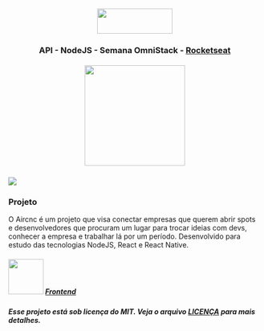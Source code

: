 <h1 align="center">
<img src="https://github.com/Rocketseat/semana-omnistack-9/blob/master/.github/logo.png" width="150" height="50">
</h1>
<h3 align="center">
API - NodeJS - Semana OmniStack - <a href="https://rocketseat.com.br/">Rocketseat</a>
</h3>
<h5 align="center">
<img src="https://miro.medium.com/max/1600/1*dspCRVCpRgFRaUozxDpucA.png" width="200px"> <br>
</h5>
<img src="https://raw.githubusercontent.com/Rocketseat/semana-omnistack-9/master/.github/aircnc.png">
<h3>Projeto</h3>
O Aircnc é um projeto que visa conectar empresas que querem abrir spots e desenvolvedores que procuram um lugar para trocar ideias com devs, conhecer a empresa e trabalhar lá por um período.
Desenvolvido para estudo das tecnologias NodeJS, React e React Native.
<h5>
<img src="https://colorlib.com/wp/wp-content/uploads/sites/2/react-dev-tools-logo.jpg" width="70">
<a href="https://github.com/nathaliareboucas/aircnc-frontend">Frontend</a>
</h5>

<h5>
Esse projeto está sob licença do MIT. Veja o arquivo <a href="https://github.com/Rocketseat/semana-omnistack-9/blob/master/LICENSE.md">LICENÇA</a> para mais detalhes.
</h5>
